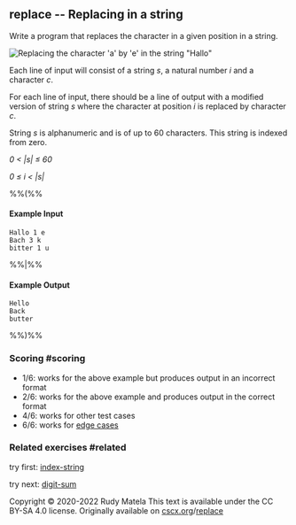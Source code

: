 replace -- Replacing in a string
--------------------------------

Write a program that replaces
the character in a given position in a string.

![Replacing the character 'a' by 'e' in the string "Hallo"](/replace.svg)

Each line of input will consist of
a string _s_,
a natural number _i_ and
a character _c_.

For each line of input,
there should be a line of output
with a modified version of string _s_
where the character at position _i_
is replaced by character _c_.

String _s_ is alphanumeric and is of up to 60 characters.
This string is indexed from zero.

_0 < |s| ≤ 60_

_0 ≤ i < |s|_

%%(%%

#### Example Input

	Hallo 1 e
	Bach 3 k
	bitter 1 u

%%|%%

#### Example Output

	Hello
	Back
	butter

%%)%%


### Scoring  #scoring

* 1/6: works for the above example but produces output in an incorrect format
* 2/6: works for the above example and produces output in the correct format
* 4/6: works for other test cases
* 6/6: works for [edge cases](https://cscx.org/faq#edge-cases)


### Related exercises  #related

try first: [index-string](/index-string)

try next: [digit-sum](/digit-sum)


Copyright © 2020-2022  Rudy Matela
This text is available under the CC BY-SA 4.0 license.
Originally available on [cscx.org](https://cscx.org)/[replace](https://cscx.org/replace)
